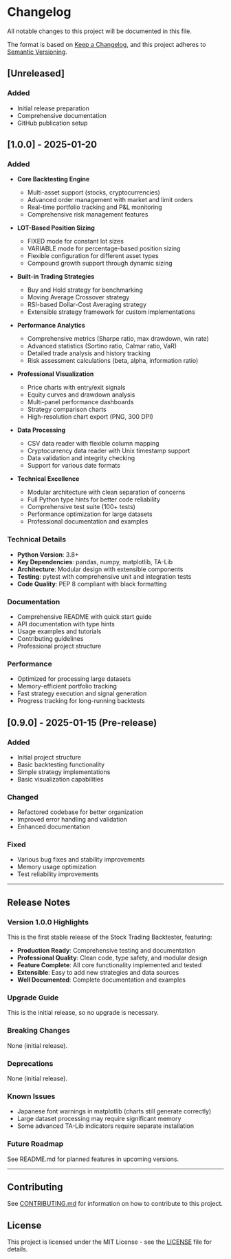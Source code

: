 # Changelog

All notable changes to this project will be documented in this file.

The format is based on [Keep a Changelog](https://keepachangelog.com/en/1.0.0/),
and this project adheres to [Semantic Versioning](https://semver.org/spec/v2.0.0.html).

## [Unreleased]

### Added
- Initial release preparation
- Comprehensive documentation
- GitHub publication setup

## [1.0.0] - 2025-01-20

### Added
- **Core Backtesting Engine**
  - Multi-asset support (stocks, cryptocurrencies)
  - Advanced order management with market and limit orders
  - Real-time portfolio tracking and P&L monitoring
  - Comprehensive risk management features

- **LOT-Based Position Sizing**
  - FIXED mode for constant lot sizes
  - VARIABLE mode for percentage-based position sizing
  - Flexible configuration for different asset types
  - Compound growth support through dynamic sizing

- **Built-in Trading Strategies**
  - Buy and Hold strategy for benchmarking
  - Moving Average Crossover strategy
  - RSI-based Dollar-Cost Averaging strategy
  - Extensible strategy framework for custom implementations

- **Performance Analytics**
  - Comprehensive metrics (Sharpe ratio, max drawdown, win rate)
  - Advanced statistics (Sortino ratio, Calmar ratio, VaR)
  - Detailed trade analysis and history tracking
  - Risk assessment calculations (beta, alpha, information ratio)

- **Professional Visualization**
  - Price charts with entry/exit signals
  - Equity curves and drawdown analysis
  - Multi-panel performance dashboards
  - Strategy comparison charts
  - High-resolution chart export (PNG, 300 DPI)

- **Data Processing**
  - CSV data reader with flexible column mapping
  - Cryptocurrency data reader with Unix timestamp support
  - Data validation and integrity checking
  - Support for various date formats

- **Technical Excellence**
  - Modular architecture with clean separation of concerns
  - Full Python type hints for better code reliability
  - Comprehensive test suite (100+ tests)
  - Performance optimization for large datasets
  - Professional documentation and examples

### Technical Details
- **Python Version**: 3.8+
- **Key Dependencies**: pandas, numpy, matplotlib, TA-Lib
- **Architecture**: Modular design with extensible components
- **Testing**: pytest with comprehensive unit and integration tests
- **Code Quality**: PEP 8 compliant with black formatting

### Documentation
- Comprehensive README with quick start guide
- API documentation with type hints
- Usage examples and tutorials
- Contributing guidelines
- Professional project structure

### Performance
- Optimized for processing large datasets
- Memory-efficient portfolio tracking
- Fast strategy execution and signal generation
- Progress tracking for long-running backtests

## [0.9.0] - 2025-01-15 (Pre-release)

### Added
- Initial project structure
- Basic backtesting functionality
- Simple strategy implementations
- Basic visualization capabilities

### Changed
- Refactored codebase for better organization
- Improved error handling and validation
- Enhanced documentation

### Fixed
- Various bug fixes and stability improvements
- Memory usage optimization
- Test reliability improvements

---

## Release Notes

### Version 1.0.0 Highlights

This is the first stable release of the Stock Trading Backtester, featuring:

- **Production Ready**: Comprehensive testing and documentation
- **Professional Quality**: Clean code, type safety, and modular design
- **Feature Complete**: All core functionality implemented and tested
- **Extensible**: Easy to add new strategies and data sources
- **Well Documented**: Complete documentation and examples

### Upgrade Guide

This is the initial release, so no upgrade is necessary.

### Breaking Changes

None (initial release).

### Deprecations

None (initial release).

### Known Issues

- Japanese font warnings in matplotlib (charts still generate correctly)
- Large dataset processing may require significant memory
- Some advanced TA-Lib indicators require separate installation

### Future Roadmap

See README.md for planned features in upcoming versions.

---

## Contributing

See [CONTRIBUTING.md](CONTRIBUTING.md) for information on how to contribute to this project.

## License

This project is licensed under the MIT License - see the [LICENSE](LICENSE) file for details.